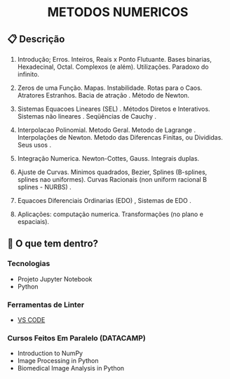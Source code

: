
<h1 align="center">
  METODOS NUMERICOS
</h1>


## :clipboard: Descrição
1. Introdução; Erros. Inteiros, Reais x Ponto Flutuante. Bases binarias, Hexadecinal, Octal. Complexos (e além). Utilizações. Paradoxo do infinito.

2. Zeros de uma Função. Mapas. Instabilidade. Rotas para o Caos. Atratores Estranhos. Bacia de atração . Método de Newton.

3. Sistemas Equacoes Lineares (SEL) . Métodos Diretos e Interativos. Sistemas não lineares . Seqüências de Cauchy .

4. Interpolacao Polinomial. Metodo Geral. Metodo de Lagrange . Interpolações de Newton. Metodo das Diferencas Finitas, ou Divididas. Seus usos .

5. Integração Numerica. Newton-Cottes, Gauss. Integrais duplas.

6. Ajuste de Curvas. Minimos quadrados, Bezier, Splines (B-splines, splines nao uniformes). Curvas Racionais (non uniform racional B splines - NURBS) .

7. Equacoes Diferenciais Ordinarias (EDO) , Sistemas de EDO .

8. Aplicações: computação numerica. Transformações (no plano e espaciais).


## 🧐 O que tem dentro?

### Tecnologias
- Projeto Jupyter Notebook
- Python

### Ferramentas de Linter
- [VS CODE](https://code.visualstudio.com)

### Cursos Feitos Em Paralelo  (DATACAMP)
- Introduction to NumPy
- Image Processing in Python
- Biomedical Image Analysis in Python
